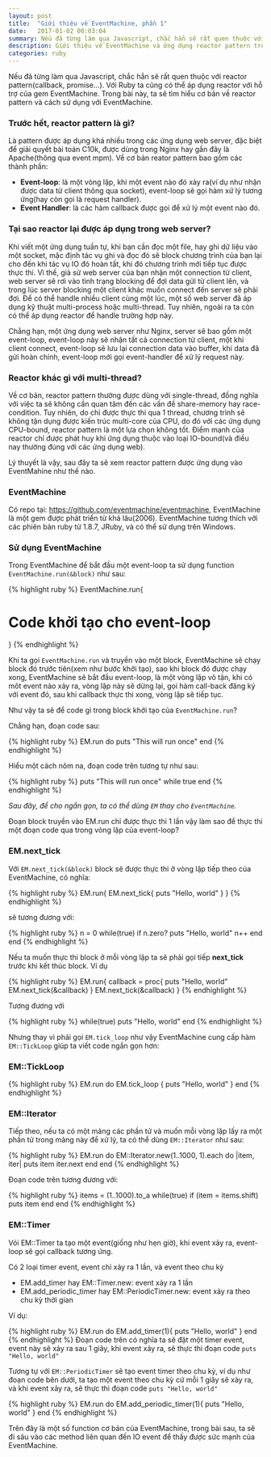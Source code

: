```yaml
---
layout: post
title:  "Giới thiệu về EventMachine, phần 1"
date:   2017-01-02 00:03:04
summary: Nếu đã từng làm qua Javascript, chắc hẳn sẽ rất quen thuộc với reactor pattern(callback, promise...). Với Ruby ta cũng có thể áp dụng reactor với hỗ trợ của gem EventMachine. Trong bài này, ta sẽ tìm hiểu cơ bản về reactor pattern và cách sử dụng với EventMachine.
description: Giới thiệu về EventMachine và ứng dụng reactor pattern trong Ruby
categories: ruby
---
```


Nếu đã từng làm qua Javascript, chắc hẳn sẽ rất quen thuộc với reactor pattern(callback, promise...). Với Ruby ta cũng có thể áp dụng reactor với hỗ trợ của gem EventMachine. Trong bài này, ta sẽ tìm hiểu cơ bản về reactor pattern và cách sử dụng với EventMachine.

### Trước hết, reactor pattern là gì?

Là pattern được áp dụng khá nhiều trong các ứng dụng web server, đặc biệt để giải quyết bài toán C10k, được dùng trong Nginx hay gần đây là Apache(thông qua event mpm). Về cơ bản reator pattern bao gồm các thành phần:

- __Event-loop__: là một vòng lặp, khi một event nào đó xảy ra(ví dụ như nhận được data từ client thông qua socket), event-loop sẽ gọi hàm xử lý tương ứng(hay còn gọi là request handler).
- __Event Handler__: là các hàm callback được gọi để xử lý một event nào đó.

### Tại sao reactor lại được áp dụng trong web server?

Khi viết một ứng dụng tuần tự, khi bạn cần đọc một file, hay ghi dữ liệu vào một socket, mặc định tác vụ ghi và đọc đó sẽ block chương trình của bạn lại cho đến khi tác vụ IO đó hoàn tất, khi đó chương trình mới tiếp tục được thực thi. Vì thế, giả sử web server của bạn nhận một connection từ client, web server sẽ rơi vào tình trạng blocking để đợi data gửi từ client lên, và trong lúc server blocking một client khác muốn connect đến server sẽ phải đợi. Để có thể handle nhiều client cùng một lúc, một số web server đã áp dụng kỹ thuật multi-process hoặc multi-thread. Tuy nhiên, ngoài ra ta còn có thể áp dụng reactor để handle trường hợp này.

Chẳng hạn, một ứng dụng web server như Nginx, server sẽ bao gồm một event-loop, event-loop này sẽ nhận tất cả connection từ client, một khi client connect, event-loop sẽ lưu lại connection data vào buffer, khi data đã gửi hoàn chỉnh, event-loop mới gọi event-handler để xử lý request này.

### Reactor khác gì với multi-thread?
Về cơ bản, reactor pattern thường được dùng với single-thread, đồng nghĩa với việc ta sẽ không cần quan tâm đến các vấn đề share-memory hay race-condition. Tuy nhiên, do chỉ được thực thi qua 1 thread, chương trình sẽ không tận dụng được kiến trúc multi-core của CPU, do đó với các ứng dụng CPU-bound, reactor pattern là một lựa chọn không tốt. Điểm mạnh của reactor chỉ được phát huy khi ứng dụng thuộc vào loại IO-bound(và điều nay thường đúng với các ứng dụng web).

Lý thuyết là vậy, sau đây ta sẽ xem reactor pattern được ứng dụng vào EventMahine như thế nào.

### EventMachine

Có repo tại: https://github.com/eventmachine/eventmachine, EventMachine là một gem được phát triển từ khá lâu(2006). EventMachine tương thích với các phiên bản ruby từ 1.8.7, JRuby, và có thể sử dụng trên Windows.

### Sử dụng EventMachine

Trong EventMachine để bắt đầu một event-loop ta sử dụng function `EventMachine.run(&block)` như sau:

{% highlight ruby %}
EventMachine.run{
  # Code khởi tạo cho event-loop
}
{% endhighlight %}

Khi ta gọi `EventMachine.run` và truyền vào một block, EventMachine sẽ chạy block đó trước tiên(xem như bước khởi tạo), sao khi block đó được chạy xong, EventMachine sẽ bắt đầu event-loop, là một vòng lặp vô tận, khi có môt event nào xảy ra, vòng lặp này sẽ dừng lại, gọi hàm call-back đăng ký với event đó, sau khi callback thực thi xong, vòng lặp sẽ tiếp tục.

Như vậy ta sẽ để code gì trong block khởi tạo của `EventMachine.run`?

Chẳng hạn, đoạn code sau:

{% highlight ruby %}
EM.run do
  puts "This will run once"
end
{% endhighlight %}

Hiểu một cách nôm na, đoạn code trên tương tự như sau:

{% highlight ruby %}
puts "This will run once"
while true
end
{% endhighlight %}

*Sau đây, để cho ngắn gọn, ta có thể dùng `EM` thay cho `EventMachine`.*

Đoạn block truyền vào EM.run chỉ được thực thi 1 lần vậy làm sao để thực thi một đoạn code qua trong vòng lặp của event-loop?

### EM.next_tick

Với `EM.next_tick(&block)` block sẽ được thực thi ở vòng lặp tiếp theo của EventMachine, có nghĩa:

{% highlight ruby %}
EM.run{
  EM.next_tick{ puts "Hello, world" }
}
{% endhighlight %}

sẽ tương đương với:

{% highlight ruby %}
n = 0
while(true)
  if n.zero?
    puts "Hello, world"
    n++
  end
end
{% endhighlight %}

Nếu ta muốn thực thi block ở mỗi vòng lặp ta sẽ phải gọi tiếp __next_tick__ trước khi kết thúc block. Ví dụ

{% highlight ruby %}
EM.run{
  callback = proc{
    puts "Hello, world"
    EM.next_tick(&callback)
  }
  EM.next_tick(&callback)
}
{% endhighlight %}

Tương đương với

{% highlight ruby %}
while(true)
  puts "Hello, world"
end
{% endhighlight %}

Nhưng thay vì phải gọi `EM.tick_loop` như vậy EventMachine cung cấp hàm `EM::TickLoop` giúp ta viết code ngắn gọn hơn:

### EM::TickLoop

{% highlight ruby %}
EM.run do
  EM.tick_loop {
    puts "Hello, world"
  }
end
{% endhighlight %}

### EM::Iterator

Tiếp theo, nếu ta có một mảng các phần tử và muốn mỗi vòng lặp lấy ra một phần tử trong mảng này để xử lý, ta có thể dùng `EM::Iterator` như sau:

{% highlight ruby %}
EM.run do
  EM::Iterator.new(1..1000, 1).each do |item, iter|
    puts item
    iter.next
  end
end
{% endhighlight %}

Đoạn code trên tương đương với:

{% highlight ruby %}
items = (1..1000).to_a
while(true)
  if (item = items.shift)
    puts item
  end
end
{% endhighlight %}

### EM::Timer

Vói EM::Timer ta tạo một event(giống như hẹn giờ), khi event xảy ra, event-loop sẽ gọi callback tương ứng.

Có 2 loại timer event, event chỉ xảy ra 1 lần, và event theo chu kỳ

- EM.add_timer hay EM::Timer.new: event xảy ra 1 lần
- EM.add_periodic_timer hay EM::PeriodicTimer.new: event xảy ra theo chu kỳ thời gian

Ví dụ:

{% highlight ruby %}
EM.run do
  EM.add_timer(1){ puts "Hello, world" }
end
{% endhighlight %}
Đoạn code trên có nghĩa ta sẽ đặt một timer event, event này sẽ xảy ra sau 1 giây, khi event xảy ra, sẽ thực thi đoạn code `puts "Hello, world"`

Tương tự với `EM::PeriodicTimer` sẽ tạo event timer theo chu kỳ, ví dụ như đoạn code bên dưới, ta tạo một event theo chu kỳ cứ mỗi 1 giây sẽ xảy ra, và khi event xảy ra, sẽ thực thi đoạn code `puts "Hello, world"`

{% highlight ruby %}
EM.run do
  EM.add_periodic_timer(1){ puts "Hello, world" }
end
{% endhighlight %}

Trên đây là một số function cơ bản của EventMachine, trong bài sau, ta sẽ đi sâu vào các method liên quan đến IO event để thấy được sức mạnh của EventMachine.
